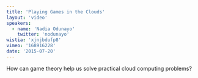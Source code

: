 ```yaml
---
title: 'Playing Games in the Clouds'
layout: 'video'
speakers:
  - name: 'Nadia Odunayo'
    twitter: 'nodunayo'
wistia: 'xjnjbdufp8'
vimeo: '168916228'
date: '2015-07-20'
---
```


How can game theory help us solve practical cloud computing problems?
